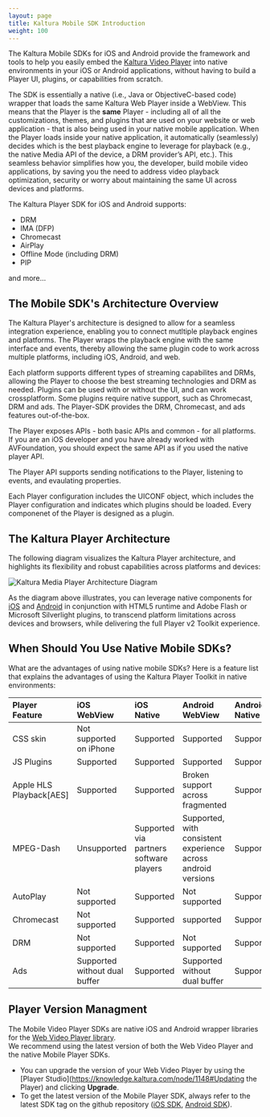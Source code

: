 ```yaml
---
layout: page
title: Kaltura Mobile SDK Introduction
weight: 100
---
```


The Kaltura Mobile SDKs for iOS and Android provide the framework and tools to help you easily embed the [Kaltura Video Player](http://player.kaltura.com/) into native environments in your iOS or Android applications, without having to build a Player UI, plugins, or capabilities from scratch. 

The SDK is essentially a native (i.e., Java or ObjectiveC-based code) wrapper that loads the same Kaltura Web Player inside a WebView. This means that the Player is the **same** Player - including all of all the customizations, themes, and plugins that are used on your website or web application - that is also being used in your native mobile application. When the Player loads inside your native application, it automatically (seamlessly) decides which is the best playback engine to leverage for playback (e.g., the native Media API of the device, a DRM provider’s API, etc.). This seamless behavior simplifies how you, the developer, build mobile video applications, by saving you the need to address video playback optimization, security or worry about maintaining the same UI across devices and platforms.

The Kaltura Player SDK for iOS and Android supports:  

* DRM  
* IMA (DFP)  
* Chromecast  
* AirPlay  
* Offline Mode (including DRM)  
* PIP

and more...

## The Mobile SDK's Architecture Overview  
The Kaltura Player's architecture is designed to allow for a seamless integration experience, enabling you to connect mutltiple playback engines and platforms. The Player wraps the playback engine with the same interface and events, thereby allowing the same plugin code to work across multiple platforms, including iOS, Android, and web.  

Each platform supports different types of streaming capabilites and DRMs, allowing the Player to choose the best streaming technologies and DRM as needed. Plugins can be used with or without the UI, and can work crossplatform. Some plugins require native support, such as Chromecast, DRM and ads. The Player-SDK provides the DRM, Chromecast, and ads features out-of-the-box.  

The Player exposes APIs - both basic APIs and common - for all platforms. If you are an iOS developer and you have already worked with AVFoundation, you should expect the same API as if you used the native player API.  

The Player API supports sending notifications to the Player, listening to events, and evaulating properties. 

Each Player configuration includes the UICONF object, which includes the Player configuration and indicates which plugins should be loaded. Every componenet of the Player is designed as a plugin.  

## The Kaltura Player Architecture

The following diagram visualizes the Kaltura Player architecture, and highlights its flexibility and robust capabilities across platforms and devices: 

![Kaltura Media Player Architecture Diagram](https://knowledge.kaltura.com/sites/default/files/styles/large/public/kaltura-player-toolkit.png)

As the diagram above illustrates, you can leverage native components for [iOS](https://github.com/kaltura/player-sdk-native-ios/) and [Android](https://github.com/kaltura/player-sdk-native-android) in conjunction with HTML5 runtime and Adobe Flash or Microsoft Silverlight plugins, to transcend platform limitations across devices and browsers, while delivering the full Player v2 Toolkit experience. 

## When Should You Use Native Mobile SDKs?

What are the advantages of using native mobile SDKs? Here is a feature list that explains the advantages of using the Kaltura Player Toolkit in native environments:

| Player Feature | iOS WebView | iOS Native |Android WebView | Android Native |  
|:-------------  |:----------  |:---------- |:-------------- |:-------------- |  
|CSS skin      | Not supported on iPhone  | Supported  | Supported | Supported |  
|JS Plugins    | Supported                | Supported  | Supported | Supported |  
|Apple HLS Playback[AES] | Supported | Supported  | Broken support across fragmented | Supported |  
|MPEG-Dash |Unsupported | Supported via partners software players | Supported, with consistent experience across android versions | Supported |  
|AutoPlay     | Not supported  | Supported  | Not supported  | Supported |  
|Chromecast     | Not supported  | Supported  | supported  | Supported |  
|DRM     | Not supported  | Supported  | Not supported  | Supported |  
|Ads     | Supported without dual buffer | Supported  | Supported without dual buffer   | Supported |  

## Player Version Managment  

The Mobile Video Player SDKs are native iOS and Android wrapper libraries for the [Web Video Player library](https://vpaas.kaltura.com/documentation/04_Web-Video-Player/Player-Configuration.html).  
We recommend using the latest version of both the Web Video Player and the native Mobile Player SDKs.  

* You can upgrade the version of your Web Video Player by using the [Player Studio](https://knowledge.kaltura.com/node/1148#Updating the Player) and clicking **Upgrade**.  
* To get the latest version of the Mobile Player SDK, always refer to the latest SDK tag on the github repository ([iOS SDK](https://github.com/kaltura/player-sdk-native-ios), [Android SDK](https://github.com/kaltura/player-sdk-native-android)).


